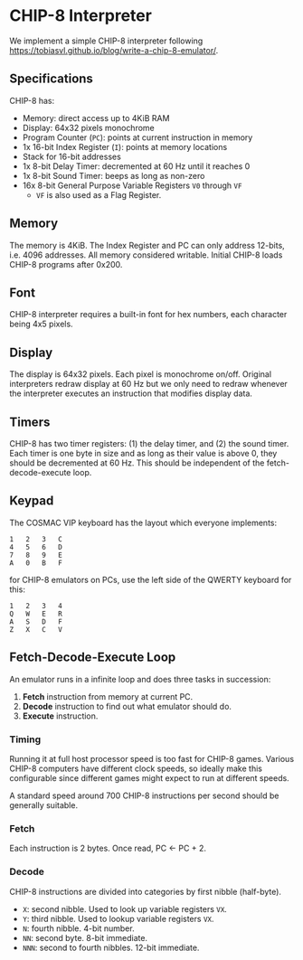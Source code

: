 # CHIP-8 Interpreter

We implement a simple CHIP-8 interpreter following
<https://tobiasvl.github.io/blog/write-a-chip-8-emulator/>.

## Specifications

CHIP-8 has:

- Memory: direct access up to 4KiB RAM
- Display: 64x32 pixels monochrome
- Program Counter (`PC`): points at current instruction in memory
- 1x 16-bit Index Register (`I`): points at memory locations
- Stack for 16-bit addresses
- 1x 8-bit Delay Timer: decremented at 60 Hz until it reaches 0
- 1x 8-bit Sound Timer: beeps as long as non-zero
- 16x 8-bit General Purpose Variable Registers `V0` through `VF`
    - `VF` is also used as a Flag Register.

## Memory

The memory is 4KiB. The Index Register and PC can only address 12-bits, i.e. 4096 addresses. All
memory considered writable. Initial CHIP-8 loads CHIP-8 programs after 0x200.

## Font

CHIP-8 interpreter requires a built-in font for hex numbers, each character being 4x5 pixels.

## Display

The display is 64x32 pixels. Each pixel is monochrome on/off. Original interpreters redraw display
at 60 Hz but we only need to redraw whenever the interpreter executes an instruction that
modifies display data.

## Timers

CHIP-8 has two timer registers: (1) the delay timer, and (2) the sound timer. Each timer is one
byte in size and as long as their value is above 0, they should be decremented at 60 Hz. This
should be independent of the fetch-decode-execute loop.

## Keypad

The COSMAC VIP keyboard has the layout which everyone implements:

```
1	2	3	C
4	5	6	D
7	8	9	E
A	0	B	F
```

for CHIP-8 emulators on PCs, use the left side of the QWERTY keyboard for this:

```
1	2	3	4
Q	W	E	R
A	S	D	F
Z	X	C	V
```

## Fetch-Decode-Execute Loop

An emulator runs in a infinite loop and does three tasks in succession:

1. **Fetch** instruction from memory at current PC.
2. **Decode** instruction to find out what emulator should do.
3. **Execute** instruction.

### Timing

Running it at full host processor speed is too fast for CHIP-8 games. Various CHIP-8 computers
have different clock speeds, so ideally make this configurable since different games might
expect to run at different speeds.

A standard speed around 700 CHIP-8 instructions per second should be generally suitable.

### Fetch

Each instruction is 2 bytes. Once read, PC <- PC + 2.

### Decode

CHIP-8 instructions are divided into categories by first nibble (half-byte).

- `X`: second nibble. Used to look up variable registers `VX`.
- `Y`: third nibble. Used to lookup variable registers `VX`.
- `N`: fourth nibble. 4-bit number.
- `NN`: second byte. 8-bit immediate.
- `NNN`: second to fourth nibbles. 12-bit immediate.

